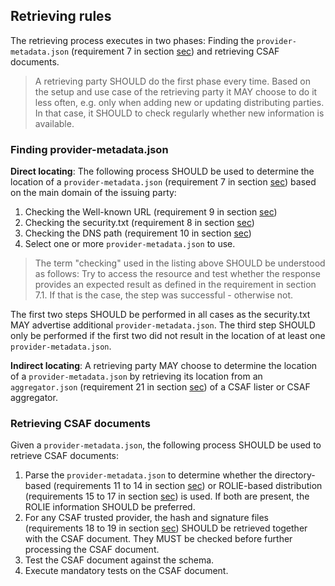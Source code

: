 ## Retrieving rules

The retrieving process executes in two phases: Finding the `provider-metadata.json` (requirement 7 in section [sec](#requirements)) and
retrieving CSAF documents.

> A retrieving party SHOULD do the first phase every time.
> Based on the setup and use case of the retrieving party it MAY choose to do it less often,
> e.g. only when adding new or updating distributing parties.
> In that case, it SHOULD to check regularly whether new information is available.

### Finding provider-metadata.json

**Direct locating**: The following process SHOULD be used to determine the location of a `provider-metadata.json`
(requirement 7 in section [sec](#requirements)) based on the main domain of the issuing party:

1. Checking the Well-known URL (requirement 9 in section [sec](#requirements))
2. Checking the security.txt (requirement 8 in section [sec](#requirements))
3. Checking the DNS path (requirement 10 in section [sec](#requirements))
4. Select one or more `provider-metadata.json` to use.

> The term "checking" used in the listing above SHOULD be understood as follows:
> Try to access the resource and test whether the response provides an expected result as defined in the requirement in section 7.1.
> If that is the case, the step was successful - otherwise not.

The first two steps SHOULD be performed in all cases as the security.txt MAY advertise additional `provider-metadata.json`.
The third step SHOULD only be performed if the first two did not result in the location of at least one `provider-metadata.json`.

**Indirect locating**: A retrieving party MAY choose to determine the location of a `provider-metadata.json` by retrieving
its location from an `aggregator.json` (requirement 21 in section [sec](#requirements)) of a CSAF lister or CSAF aggregator.

### Retrieving CSAF documents

Given a `provider-metadata.json`, the following process SHOULD be used to retrieve CSAF documents:

1. Parse the `provider-metadata.json` to determine whether the directory-based (requirements 11 to 14 in section [sec](#requirements))
   or ROLIE-based distribution (requirements 15 to 17 in section [sec](#requirements)) is used.
   If both are present, the ROLIE information SHOULD be preferred.
2. For any CSAF trusted provider, the hash and signature files (requirements 18 to 19 in section [sec](#requirements)) SHOULD be retrieved together
   with the CSAF document.
   They MUST be checked before further processing the CSAF document.
3. Test the CSAF document against the schema.
4. Execute mandatory tests on the CSAF document.
